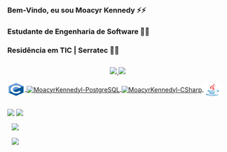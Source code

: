 ### Bem-Vindo, eu sou Moacyr Kennedy ⚡⚡
### Estudante de Engenharia de Software 👨‍💻
### Residência em TIC | Serratec 🚀🚀

  ##


<div align="center">
  <a href="https://github.com/MoacyrKennedy">
  <img height="150em" src="https://github-readme-stats.vercel.app/api?username=MoacyrKennedy&show_icons=true&theme=dark&include_all_commits=true&count_private=true"/>
  <img height="150em" src="https://github-readme-stats.vercel.app/api/top-langs/?username=MoacyrKennedy&layout=compact&langs_count=7&theme=dark"/>
</div>
<div style="display: inline_block"><br>
  <img align="center" alt="MoacyrKennedy-C" height="30" width="40" src="https://raw.githubusercontent.com/devicons/devicon/master/icons/c/c-original.svg">
  <img align="center" alt="MoacyrKennedyl-PostgreSQL" height="30" width="40" src="https://cdn.jsdelivr.net/gh/devicons/devicon/icons/postgresql/postgresql-original.svg">
  <img align="center" alt="MoacyrKennedyl-CSharp" height="30" width="40" src="![image](https://github.com/MoacyrKennedy/Moacyrkennedy/assets/105392455/5077f898-9703-4011-9c91-936805bee3ae)
">
  
  
  <img align="center" alt="Rafa-Python" height="30" width="40" src="https://raw.githubusercontent.com/devicons/devicon/master/icons/java/java-original.svg">
  
          
</div>
  
  ##
  
<div align="center" style="display: inline-block"> 
  	<a href="https://www.linkedin.com/in/moacyrkennedy/" target="_blank"><img src="https://img.shields.io/badge/LinkedIn-0077B5?style=for-the-badge&logo=linkedin&logoColor=white" target="_blank"></a>
 <a href="https://discord.gg/pxsqA2K9" target="_blank"><img src="https://img.shields.io/badge/Discord-7289DA?style=for-the-badge&logo=discord&logoColor=white" target="_blank"></a> 
 
 <a href="https://www.instagram.com/kenedy_camacho/" target="_blank"><img src="https://img.shields.io/badge/-Instagram-%23E4405F?style=for-the-badge&logo=instagram&logoColor=white" target="_blank"></a>
 
  <a href = "mailto:kennedymoacyr@gmail.com"><img src="https://img.shields.io/badge/-Gmail-%23333?style=for-the-badge&logo=gmail&logoColor=white" target="_blank"></a>
  
  ##
 
 




